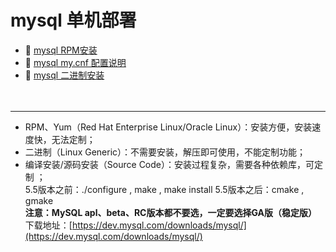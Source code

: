 # mysql 单机部署

* 📄 [mysql RPM安装](siyuan://blocks/20241018095147-5204gqw)
* 📄 [mysql my.cnf 配置说明](siyuan://blocks/20241018095436-mqutfop)
* 📄 [mysql 二进制安装](siyuan://blocks/20241018095405-vhqbj3e)

　　‍

---

* RPM、Yum（Red Hat Enterprise Linux/Oracle Linux）：安装方便，安装速度快，无法定制；
* 二进制（Linux Generic）：不需要安装，解压即可使用，不能定制功能；
* 编译安装/源码安装（Source Code）：安装过程复杂，需要各种依赖库，可定制  ；  
  5.5版本之前：./configure , make , make install
  5.5版本之后：cmake , gmake  
  **注意：MySQL apl、beta、RC版本都不要选，一定要选择GA版（稳定版）**   
  下载地址：[https://dev.mysql.com/downloads/mysql/](https://dev.mysql.com/downloads/mysql/)

　　‍

